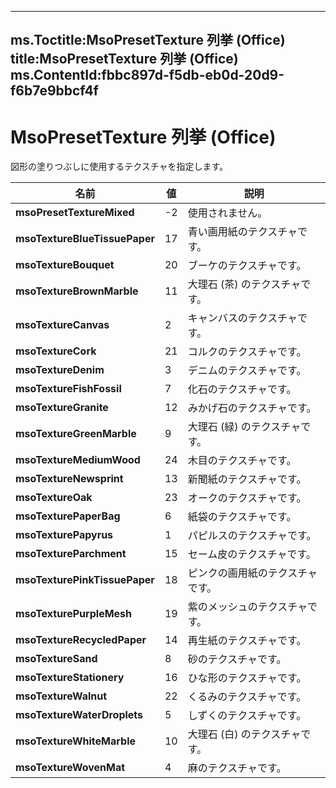 

---
ms.Toctitle:MsoPresetTexture 列挙 (Office)
title:MsoPresetTexture 列挙 (Office)
ms.ContentId:fbbc897d-f5db-eb0d-20d9-f6b7e9bbcf4f
---
# MsoPresetTexture 列挙 (Office)




図形の塗りつぶしに使用するテクスチャを指定します。

|**名前**|**値**|**説明**|
|---|---|---|
|**msoPresetTextureMixed**|-2|使用されません。|
|**msoTextureBlueTissuePaper**|17|青い画用紙のテクスチャです。|
|**msoTextureBouquet**|20|ブーケのテクスチャです。|
|**msoTextureBrownMarble**|11|大理石 (茶) のテクスチャです。|
|**msoTextureCanvas**|2|キャンバスのテクスチャです。|
|**msoTextureCork**|21|コルクのテクスチャです。|
|**msoTextureDenim**|3|デニムのテクスチャです。|
|**msoTextureFishFossil**|7|化石のテクスチャです。|
|**msoTextureGranite**|12|みかげ石のテクスチャです。|
|**msoTextureGreenMarble**|9|大理石 (緑) のテクスチャです。|
|**msoTextureMediumWood**|24|木目のテクスチャです。|
|**msoTextureNewsprint**|13|新聞紙のテクスチャです。|
|**msoTextureOak**|23|オークのテクスチャです。|
|**msoTexturePaperBag**|6|紙袋のテクスチャです。|
|**msoTexturePapyrus**|1|パピルスのテクスチャです。|
|**msoTextureParchment**|15|セーム皮のテクスチャです。|
|**msoTexturePinkTissuePaper**|18|ピンクの画用紙のテクスチャです。|
|**msoTexturePurpleMesh**|19|紫のメッシュのテクスチャです。|
|**msoTextureRecycledPaper**|14|再生紙のテクスチャです。|
|**msoTextureSand**|8|砂のテクスチャです。|
|**msoTextureStationery**|16|ひな形のテクスチャです。|
|**msoTextureWalnut**|22|くるみのテクスチャです。|
|**msoTextureWaterDroplets**|5|しずくのテクスチャです。|
|**msoTextureWhiteMarble**|10|大理石 (白) のテクスチャです。|
|**msoTextureWovenMat**|4|麻のテクスチャです。|




